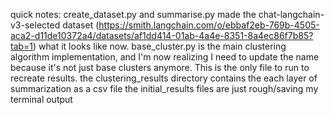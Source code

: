 quick notes:
create_dataset.py and summarise.py made the chat-langchain-v3-selected dataset (https://smith.langchain.com/o/ebbaf2eb-769b-4505-aca2-d11de10372a4/datasets/af1dd414-01ab-4a4e-8351-8a4ec86f7b85?tab=1) what it looks like now.
base_cluster.py is the main clustering algorithm implementation, and I'm now realizing I need to update the name because it's not just base clusters anymore. This is the only file to run to recreate results.
the clustering_results directory contains the each layer of summarization as a csv file 
the initial_results files are just rough/saving my terminal output
